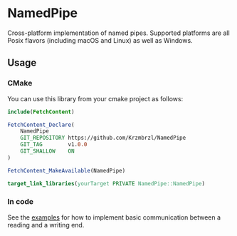 # NamedPipe

Cross-platform implementation of named pipes. Supported platforms are all Posix flavors (including macOS and Linux) as well as Windows.

## Usage

### CMake

You can use this library from your cmake project as follows:
```cmake
include(FetchContent)

FetchContent_Declare(
    NamedPipe
    GIT_REPOSITORY https://github.com/Krzmbrzl/NamedPipe
    GIT_TAG        v1.0.0
    GIT_SHALLOW    ON
)

FetchContent_MakeAvailable(NamedPipe)

target_link_libraries(yourTarget PRIVATE NamedPipe::NamedPipe)
```

### In code

See the [examples](./examples/) for how to implement basic communication between a reading and a writing end.

